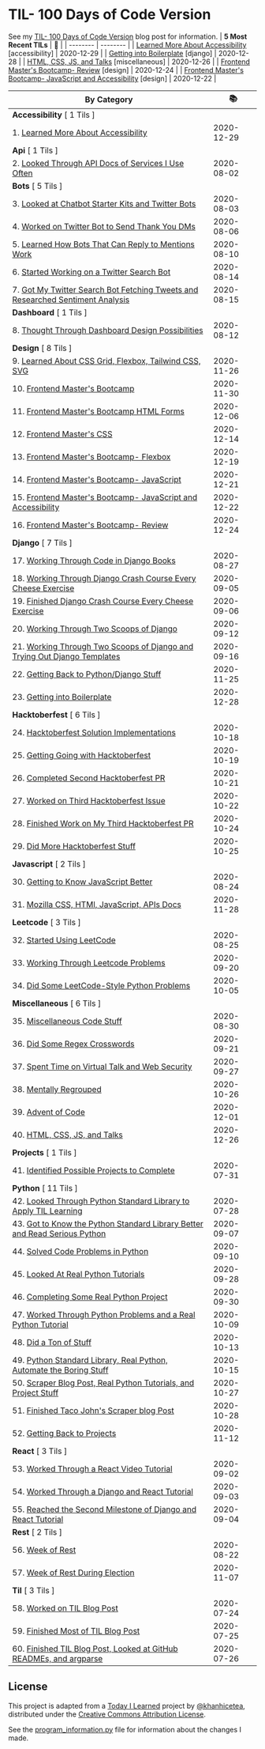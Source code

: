 # TIL- 100 Days of Code Version

See my [TIL- 100 Days of Code Version](https://github.com/KatherineMichel/portfolio/blob/master/regular-blog-posts/til-100-days-of-code-version.md) blog post for information.
| **5 Most Recent TILs** | :tada: |
| -------- | -------- |
| [Learned More About Accessibility](accessibility/learned-more-about-accessibility.md) [accessibility] | 2020-12-29 |
| [Getting into Boilerplate](django/getting-into-boilerplate.md) [django] | 2020-12-28 |
| [HTML, CSS, JS, and Talks](miscellaneous/html-css-js-and-talks.md) [miscellaneous] | 2020-12-26 |
| [Frontend Master's Bootcamp- Review](design/frontend-masters-bootcamp-review.md) [design] | 2020-12-24 |
| [Frontend Master's Bootcamp- JavaScript and Accessibility](design/frontend-masters-bootcamp-javascript-and-accessibility.md) [design] | 2020-12-22 |

| **By Category** | :books: |
| -------- | -------- |
| **Accessibility** [ 1 Tils ] | |
| 1. [Learned More About Accessibility](accessibility/learned-more-about-accessibility.md) | 2020-12-29 |
| **Api** [ 1 Tils ] | |
| 2. [Looked Through API Docs of Services I Use Often](api/looking-through-api-docs-of-services-i-use-often.md) | 2020-08-02 |
| **Bots** [ 5 Tils ] | |
| 3. [Looked at Chatbot Starter Kits and Twitter Bots](bots/looked-at-chatbot-starter-kits-and-twitter-bots.md) | 2020-08-03 |
| 4. [Worked on Twitter Bot to Send Thank You DMs](bots/worked-on-a-twitter-bot-to-send-thank-you-dms.md) | 2020-08-06 |
| 5. [Learned How Bots That Can Reply to Mentions Work](bots/learned-how-bots-that-can-reply-to-mentions-work.md) | 2020-08-10 |
| 6. [Started Working on a Twitter Search Bot](bots/started-working-on-a-tweet-search-bot.md) | 2020-08-14 |
| 7. [Got My Twitter Search Bot Fetching Tweets and Researched Sentiment Analysis](bots/got-my-twitter-search-bot-fetching-tweets-and-researched-sentiment-analysis.md) | 2020-08-15 |
| **Dashboard** [ 1 Tils ] | |
| 8. [Thought Through Dashboard Design Possibilities](dashboard/thought-through-dashboard-design-possibilities.md) | 2020-08-12 |
| **Design** [ 8 Tils ] | |
| 9. [Learned About CSS Grid, Flexbox, Tailwind CSS, SVG](design/learned-about-css-grid-flexbox-tailwind-css-svg.md) | 2020-11-26 |
| 10. [Frontend Master's Bootcamp](design/frontend-masters-bootcamp.md) | 2020-11-30 |
| 11. [Frontend Master's Bootcamp HTML Forms](design/frontend-masters-bootcamp-html-forms.md) | 2020-12-06 |
| 12. [Frontend Master's CSS](design/frontend-masters-css.md) | 2020-12-14 |
| 13. [Frontend Master's Bootcamp- Flexbox](design/frontend-masters-bootcamp-flexbox.md) | 2020-12-19 |
| 14. [Frontend Master's Bootcamp- JavaScript](design/frontend-masters-bootcamp-javascript.md) | 2020-12-21 |
| 15. [Frontend Master's Bootcamp- JavaScript and Accessibility](design/frontend-masters-bootcamp-javascript-and-accessibility.md) | 2020-12-22 |
| 16. [Frontend Master's Bootcamp- Review](design/frontend-masters-bootcamp-review.md) | 2020-12-24 |
| **Django** [ 7 Tils ] | |
| 17. [Working Through Code in Django Books](django/working-through-code-in-django-books.md) | 2020-08-27 |
| 18. [Working Through Django Crash Course Every Cheese Exercise](django/working-through-django-crash-course-every-cheese-exercise.md) | 2020-09-05 |
| 19. [Finished Django Crash Course Every Cheese Exercise](django/finished-django-crash-course-every-cheese-exercise.md) | 2020-09-06 |
| 20. [Working Through Two Scoops of Django](django/working-through-two-scoops-of-django.md) | 2020-09-12 |
| 21. [Working Through Two Scoops of Django and Trying Out Django Templates](django/working-through-two-scoops-of-django-and-trying-out-django-templates.md) | 2020-09-16 |
| 22. [Getting Back to Python/Django Stuff](django/getting-back-to-python-django-stuff.md) | 2020-11-25 |
| 23. [Getting into Boilerplate](django/getting-into-boilerplate.md) | 2020-12-28 |
| **Hacktoberfest** [ 6 Tils ] | |
| 24. [Hacktoberfest Solution Implementations](hacktoberfest/hacktoberfest-solution-implementations.md) | 2020-10-18 |
| 25. [Getting Going with Hacktoberfest](hacktoberfest/getting-going-with-hacktoberfest.md) | 2020-10-19 |
| 26. [Completed Second Hacktoberfest PR](hacktoberfest/completed-second-hacktoberfest-pr.md) | 2020-10-21 |
| 27. [Worked on Third Hacktoberfest Issue](hacktoberfest/worked-on-third-hacktoberfest-issue.md) | 2020-10-22 |
| 28. [Finished Work on My Third Hacktoberfest PR](hacktoberfest/finished-work-on-my-third-hacktoberfest-pr.md) | 2020-10-24 |
| 29. [Did More Hacktoberfest Stuff](hacktoberfest/did-more-hacktoberfest-stuff.md) | 2020-10-25 |
| **Javascript** [ 2 Tils ] | |
| 30. [Getting to Know JavaScript Better](javascript/getting-to-know-javascript-better.md) | 2020-08-24 |
| 31. [Mozilla CSS, HTMl, JavaScript, APIs Docs](javascript/mozilla-css-html-javascript-apis-docs.md) | 2020-11-28 |
| **Leetcode** [ 3 Tils ] | |
| 32. [Started Using LeetCode](leetcode/started-using-leetcode.md) | 2020-08-25 |
| 33. [Working Through Leetcode Problems](leetcode/working-through-leetcode-problems.md) | 2020-09-20 |
| 34. [Did Some LeetCode-Style Python Problems](leetcode/did-some-leetcode-style-python-problems.md) | 2020-10-05 |
| **Miscellaneous** [ 6 Tils ] | |
| 35. [Miscellaneous Code Stuff](miscellaneous/miscellaneous-code-stuff.md) | 2020-08-30 |
| 36. [Did Some Regex Crosswords](miscellaneous/did-some-regex-crosswords.md) | 2020-09-21 |
| 37. [Spent Time on Virtual Talk and Web Security](miscellaneous/spent-time-on-virtual-talk-and-web-security.md) | 2020-09-27 |
| 38. [Mentally Regrouped](miscellaneous/mentally-regrouped.md) | 2020-10-26 |
| 39. [Advent of Code](miscellaneous/advent-of-code.md) | 2020-12-01 |
| 40. [HTML, CSS, JS, and Talks](miscellaneous/html-css-js-and-talks.md) | 2020-12-26 |
| **Projects** [ 1 Tils ] | |
| 41. [Identified Possible Projects to Complete](projects/identified-possible-projects-to-complete.md) | 2020-07-31 |
| **Python** [ 11 Tils ] | |
| 42. [Looked Through Python Standard Library to Apply TIL Learning](python/looked-through-python-standard-library-to-apply-til-learning.md) | 2020-07-28 |
| 43. [Got to Know the Python Standard Library Better and Read Serious Python](python/got-to-know-the-python-standard-library-better-and-read-serious-python.md) | 2020-09-07 |
| 44. [Solved Code Problems in Python](python/solved-code-problems-in-python.md) | 2020-09-10 |
| 45. [Looked At Real Python Tutorials](python/looked-at-real-python-tutorials.md) | 2020-09-28 |
| 46. [Completing Some Real Python Project](python/completing-some-real-python-projects.md) | 2020-09-30 |
| 47. [Worked Through Python Problems and a Real Python Tutorial](python/worked-through-python-problems-and-a-real-python-tutorial.md) | 2020-10-09 |
| 48. [Did a Ton of Stuff](python/did-a-ton-of-stuff.md) | 2020-10-13 |
| 49. [Python Standard Library, Real Python, Automate the Boring Stuff](python/python-standard-library-real-python-automate-the-boring-stuff.md) | 2020-10-15 |
| 50. [Scraper Blog Post, Real Python Tutorials, and Project Stuff](python/scraper-blog-post-real-python-tutorials-and-project-stuff.md) | 2020-10-27 |
| 51. [Finished Taco John's Scraper blog Post](python/finished-taco-johns-scraper-blog-post.md) | 2020-10-28 |
| 52. [Getting Back to Projects](python/getting-back-to-projects.md) | 2020-11-12 |
| **React** [ 3 Tils ] | |
| 53. [Worked Through a React Video Tutorial](react/worked-through-a-react-video-tutorial.md) | 2020-09-02 |
| 54. [Worked Through a Django and React Tutorial](react/worked-through-a-django-and-react-tutorial.md) | 2020-09-03 |
| 55. [Reached the Second Milestone of Django and React Tutorial](react/reached-the-second-milestone-of-django-react-tutorial.md) | 2020-09-04 |
| **Rest** [ 2 Tils ] | |
| 56. [Week of Rest](rest/week-of-rest.md) | 2020-08-22 |
| 57. [Week of Rest During Election](rest/week-of-rest-during-election.md) | 2020-11-07 |
| **Til** [ 3 Tils ] | |
| 58. [Worked on TIL Blog Post](til/worked-on-til-blog-post.md) | 2020-07-24 |
| 59. [Finished Most of TIL Blog Post](til/finished-most-of-til-blog-post.md) | 2020-07-25 |
| 60. [Finished TIL Blog Post, Looked at GitHub READMEs, and argparse](til/finished-til-blog-post-looked-at-github-readmes-and-argparse.md) | 2020-07-26 |


## License

This project is adapted from a [Today I Learned](https://github.com/khanhicetea/today-i-learned/) project by [@khanhicetea](https://github.com/khanhicetea), distributed under the [Creative Commons Attribution License](http://creativecommons.org/licenses/by/3.0/). 

See the [program_information.py](program_information.py) file for information about the changes I made.
